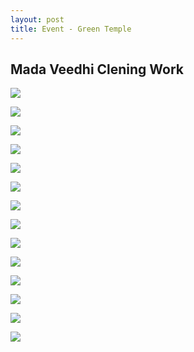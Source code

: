 ```yaml
---
layout: post
title: Event - Green Temple
---
```


## Mada Veedhi Clening Work

<a href='https://photos.google.com/share/AF1QipO31APuwx-1cJ186RXM5Xp-xD693ctfi34YcGqAsFuVucL_gvqpXvDYPW8PcOWlnw?key=bV85VGVCMGg4M1ZoOThrcU1lM3N6cWxjeWh4a0N3&source=ctrlq.org'><img src='https://lh3.googleusercontent.com/nyo-bwsPCiJvZX2XkqU_e-_vlSqGSY-p6JLXPIaWh_82qIAomvnRIjd64Chi7wxxSXB5LjD_INtomckPA_w6qXvfSz5y5nGYzzW7yB9Qvk9q4zttiv2OFumVCW_G41a5tjLDCw' /></a>

<a href='https://photos.google.com/share/AF1QipOZSIYVyv19z0nkCIyzru_g4VHcDuAn_utXtNwJUBnbO1HpDfgS13IDLwCb1AwphA?key=WndYLTdIZlRQcTRlaG13b0RHOWxpTXM5R05LT2J3&source=ctrlq.org'><img src='https://lh3.googleusercontent.com/uTqQEVktMp6RX55sZZC60nrzYcX7E_ZkQy_tfc6n10taUpgpwoS9ZH1S7qpKAGJ-Alk2smRp3nI8jrrRoFVbi5WlyN5MmjJzEbVM-kmD6t25eErG06B182u2YqPDS04xOQqvXg' /></a>

<a href='https://photos.google.com/share/AF1QipPfNG1riwXW4HX5_wctCSGtZrAnJxp8uVvUBlCbY5gnzfKv3sNwHTfsuHEGX1ZpLg?key=cTYxREpzWVlmcDNuUmp1SFRZX3JZOVQ3RWU2cmVn&source=ctrlq.org'><img src='https://lh3.googleusercontent.com/hu-zY0ydJnUmKgN_SY-CXMPEnbgYDUzV_FJeKvsPhD9wYgOPXAd5KVoL3c_t5-yrrfJbAv6sCAT7c-jLbyBPfzLecZvN5RMq1fvcpn48-K-SzSjuL6KptQ8e8FkvhwIPx4Qm8A' /></a>

<a href='https://photos.google.com/share/AF1QipPhTgD1iYL3j4tyfctsU3W1U5Lce8adBUR8slsOPBWpSQRDmgJYhIh2KBale2-eug?key=QVMzaXd6SGRsb0RfWkcwQmI1VENQY2R3c2s2OUhB&source=ctrlq.org'><img src='https://lh3.googleusercontent.com/k8n8CPElAR3w0fJa99QDy9Enu2vQOD4NYmo0ZweSzf0ksKz_bsjcnMXPLyKgk_1qRJ9stke8URm9ngz2qNT6r2ZevsbR4wwZiIvn5w114vg5dViOBK4GX9RKMAXHnlO0BPJ_4g' /></a>

<a href='https://photos.google.com/share/AF1QipPdMuMDvAUkVYz8xLoh1xlzCYvVXLHhLGX7IvXbOLxA3g-qDzhHORf2zeeViQxzFg?key=NUoycVVNeGxzMnNucHVnZGNibjlRX2s2VmQwRFpR&source=ctrlq.org'><img src='https://lh3.googleusercontent.com/c3GlmuUxN5L7rTaSYtE6z2kVVDXbz7q9hAVrCl6G1Jweh7kbK6Ow_C7JYJbzdGyZ_bP8hsXuptB5mVDwRtn_Ltqy_spkZNAlK3XRUagGm0AThkiT7dL4E3UUg-g89KTV52hRkg' /></a>

<a href='https://photos.google.com/share/AF1QipNV76ZunLp2HIHm0mU4sniNCI_iucZglLVSAOXBCXMRZi4Q0KfVs2Ihw0nPT9KLzw?key=aG54eE9JVEdXUGtfUHJ1SVRiNy0xUl9MLVRweXB3&source=ctrlq.org'><img src='https://lh3.googleusercontent.com/BcrJuwE1QQSkZ-xLkr_MCjFU7MPcjKRfQc50EDTao-ZN937ZOHuZHK0OxnjtpoTmGbY41ZWRyEw0FL6ey6oXxsy46ftkC57TfE3KFhEuUUbDTXRMAIqybmmmElgfNwukchyaKQ' /></a>

<a href='https://photos.google.com/share/AF1QipNicHivxVCcdFculPEKNKtQ7U3YI85ohVKPNC1phJmwDclkKUq9E-ANe0fzzNiUeQ?key=M2FnQjFPUlVFS3ZyZy1OTzVRbVF1RW1JWGx1bmRR&source=ctrlq.org'><img src='https://lh3.googleusercontent.com/2C5bO5ke-ZZVymz3Ggv5JuR-Pi2nRfbepFQKMWH8Q5hzq3lYBhXrPwRTs73zTfVwzR-da6aRbIcDokCoAj6H_SIWgSaFaye0yI3lEwV1PySeAZcCfd5fQ8lyn__Qo-0orIQ7mA' /></a>

<a href='https://photos.google.com/share/AF1QipNHb_2ioxXQRUbVdeWm8QQ5wzAFkHb5e_cuK1kEW-PhWHprrmJI5B-317Cx6p1tUg?key=Y2dGWVFveVNmWXBLMmVQMFktdllCU2hLZ0FwT2R3&source=ctrlq.org'><img src='https://lh3.googleusercontent.com/p9yKpb0AOFnTQZ_wQIBOKSW9iFVsTFnArQBOhzIuB4GEAvUx56XjSlzm5rI4iTyFffZ84NaoWepo2uaMgHrHPRSLRtZIb4YJ8BRpL3tQPVcbKVBlWVVm4gElDdJTOX55eldoyA' /></a>

<a href='https://photos.google.com/share/AF1QipN_jO1L5_ywBJ6T_KMn0WYWXGXKR8qL9fOhWMNYq4td-SysVzoIgx_JYt_7SxJR4g?key=VW1wckhqbjZLN0hkSzBzc25JYndFX3k1V3FiWmVB&source=ctrlq.org'><img src='https://lh3.googleusercontent.com/BHBw0rK6xNrWiXP1EgE_83Gj9OCGdPXSQ5FwaSLliEYlEg4WDbwopmfJh_bPUPpC4yPJUid-n5zLzj-V7XxfxlCVFJTPli_Fecr2jSwEXb7xkivjqVf4B8SlaTLqP19M2rHrgw' /></a>

<a href='https://photos.google.com/share/AF1QipNfzBAP1f9XoIbD4TWpg5a3VltOlzg5-N4g8hFr9WOooyLBClhexAqvJCKePfOOSQ?key=c05QcHRsWFJKODFNeDREeEN5emVjYUZpQ0l6blBn&source=ctrlq.org'><img src='https://lh3.googleusercontent.com/mz1q2UhtICDtJX5F7eePkcUbAaoiUj_YV0ZCk2xxhxqyxeetPjpzitroskAYI1BBBQyERb1RbT0MuQTo3lQLHuwek8tv17Po_0_YGtjcJWIkrcUf_sHtZhv1UrAJk2vnERoKQg' /></a>

<a href='https://photos.google.com/share/AF1QipPI3uPMnjG6P4et3YBTQoSMUpsMJEGPdzsCLrvyBFz4Ajz1t5evLWQIRG1xGe3mNA?key=aGVCSHF6MDJKVHRjdjRnUk5aUjU2LXJXajBCYnB3&source=ctrlq.org'><img src='https://lh3.googleusercontent.com/KQAUSUZ6D6JfOkFRgvjB5joRhjxjGtHCHSijDdvFwk8Oa1b5v9A4U2_o2jLV3QqiIR_5prl09HAe7qyqhj131uOnWxyumx-F_VBRX9gOU2IptTBcz1U2-ZQKedlrJ4vMxEeTSw' /></a>

<a href='https://photos.google.com/share/AF1QipMVklcPbZ8NN9mI5Umcfm7FtMVCw6qQnEIJyI3aN4w8URlUZiOJg7Jy3E4oId26yA?key=YkJQQnVTSkdtWlBISHlza09qMGJCOUJmMVV2VkJR&source=ctrlq.org'><img src='https://lh3.googleusercontent.com/N65n-4ipKiZS2quzeAcdHyXrbY5g7IcZpsdJVQp46SX0Dv7CMrQRSqalI5faEN53IJjDk06yumL6HiZ75YO7dKCdY3wtFVz-pTcAG_J2GbgLtiYs-vEt54fPrBYYAuK4BK63cA' /></a>

<a href='https://photos.google.com/share/AF1QipOPc-h8vVc8-169nsa5rGUDeYh322xgqzXaB7zC8swxjX-YheER9Gxs_EhnE_QzAg?key=VXpnM0JTZnFvSkx6cHhHMEYzUnJXLWZPVXhUWUJ3&source=ctrlq.org'><img src='https://lh3.googleusercontent.com/l761UKP8oWdCsYGwUih6CMipqR0o_RBlsYlcxSthN4CkT2p1nOOqElgm_s3UM4nIbW1N7IKbm-URk92ZdwMb5bm2zLIUK4tLvGKd7VH-nD5tow19R8dtPqhgCmXwyhtcNYWPXA' /></a>

<a href='https://photos.google.com/share/AF1QipNstQVLL43Z0q9FXqekGc-FYHzRi5x7dtZHPMrX26ZQaNmJXeUHl1aXvbOFbXMViA?key=SDB0NFJ0V1I1VjFIRllZaWNzNFJIS043bFM0Nnln&source=ctrlq.org'><img src='https://lh3.googleusercontent.com/qTIxjsEJdRl1uq7hlRYKRnttab3sgXxanJGR8LNqZdSP595ZpMJfRS4rw56tbVJooLc0o92YsWVwMhj_cWYJxpjXVFOimoT0GtEJab-A6wDlBB1esPgTtWDFL2jWxt2ubD8vWw' /></a>
